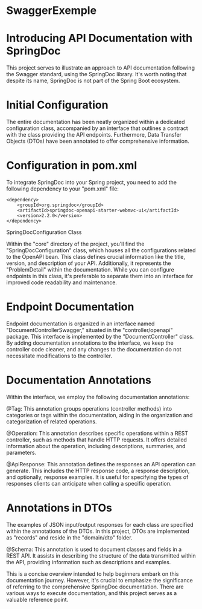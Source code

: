 # SwaggerExemple

# Introducing API Documentation with SpringDoc

This project serves to illustrate an approach to API documentation following the Swagger standard, using the SpringDoc library. It's worth noting that despite its name, SpringDoc is not part of the Spring Boot ecosystem.

# Initial Configuration

The entire documentation has been neatly organized within a dedicated configuration class, accompanied by an interface that outlines a contract with the class providing the API endpoints. Furthermore, Data Transfer Objects (DTOs) have been annotated to offer comprehensive information.

# Configuration in pom.xml

To integrate SpringDoc into your Spring project, you need to add the following dependency to your "pom.xml" file:

```
<dependency>
    <groupId>org.springdoc</groupId>
    <artifactId>springdoc-openapi-starter-webmvc-ui</artifactId>
    <version>2.2.0</version>
</dependency>

```
SpringDocConfiguration Class

Within the "core" directory of the project, you'll find the "SpringDocConfiguration" class, which houses all the configurations related to the OpenAPI bean. This class defines crucial information like the title, version, and description of your API. Additionally, it represents the "ProblemDetail" within the documentation. While you can configure endpoints in this class, it's preferable to separate them into an interface for improved code readability and maintenance.

# Endpoint Documentation

Endpoint documentation is organized in an interface named "DocumentControllerSwagger," situated in the "controller/openapi" package. This interface is implemented by the "DocumentController" class. By adding documentation annotations to the interface, we keep the controller code cleaner, and any changes to the documentation do not necessitate modifications to the controller.

# Documentation Annotations

Within the interface, we employ the following documentation annotations:

@Tag: This annotation groups operations (controller methods) into categories or tags within the documentation, aiding in the organization and categorization of related operations.

@Operation: This annotation describes specific operations within a REST controller, such as methods that handle HTTP requests. It offers detailed information about the operation, including descriptions, summaries, and parameters.

@ApiResponse: This annotation defines the responses an API operation can generate. This includes the HTTP response code, a response description, and optionally, response examples. It is useful for specifying the types of responses clients can anticipate when calling a specific operation.

# Annotations in DTOs

The examples of JSON input/output responses for each class are specified within the annotations of the DTOs. In this project, DTOs are implemented as "records" and reside in the "domain/dto" folder.

@Schema: This annotation is used to document classes and fields in a REST API. It assists in describing the structure of the data transmitted within the API, providing information such as descriptions and examples.

This is a concise overview intended to help beginners embark on this documentation journey. However, it's crucial to emphasize the significance of referring to the comprehensive SpringDoc documentation. There are various ways to execute documentation, and this project serves as a valuable reference point.
